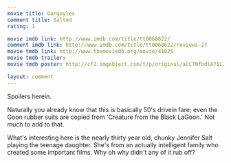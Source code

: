 ```yaml
---
movie title: Gargoyles
comment title: Salted
rating: 1

movie imdb link: http://www.imdb.com/title/tt0068622/
comment imdb link: http://www.imdb.com/title/tt0068622/reviews-27
movie tmdb link: http://www.themoviedb.org/movie/41025
movie tmdb trailer: 
movie tmdb poster: http://cf2.imgobject.com/t/p/original/aCC7NfbdlA7ILZM4PbCVKGuStZI.jpg

layout: comment
---
```


Spoilers herein.

Naturally you already know that this is basically 50's drivein fare; even the Goon rubber  suits are copied from 'Creature from the Black LaGoon.' Not much to add to that.

What's interesting here is the nearly thirty year old, chunky Jennifer Salt playing the  teenage daughter. She's from an actually intelligent family who created some important  films. Why oh why didn't any of it rub off?